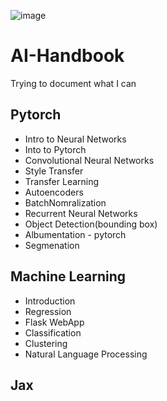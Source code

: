 
![image](https://user-images.githubusercontent.com/52796258/134777018-02326da1-be49-4382-b534-9801124fe177.png)

# AI-Handbook
Trying to document what I can

## Pytorch 

* Intro to Neural Networks
* Into to Pytorch
* Convolutional Neural Networks
* Style Transfer
* Transfer Learning
* Autoencoders
* BatchNomralization
* Recurrent Neural Networks
* Object Detection(bounding box)
* Albumentation - pytorch
* Segmenation

## Machine Learning 

* Introduction
* Regression
* Flask WebApp
* Classification
* Clustering
* Natural Language Processing


## Jax 


